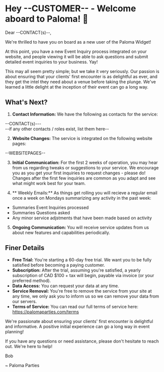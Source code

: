 # Hey --CUSTOMER-- - Welcome aboard to Paloma! 🥳

Dear --CONTACT(s)--,

We're thrilled to have you on board as a new user of the Paloma Widget!

At this point, you have a new Event Inquiry process integrated on your website, and people viewing it will be able to ask questions and submit detailed event inquiries to your business. Yay!

This may all seem pretty simple; but we take it very seriously. Our passion is about ensuring that your clients' first encounter is as delightful as ever, and they get the intel they need about a venue before taking the plunge. We've learned a little delight at the inception of their event can go a long way.

## What's Next?

1. **Contact Information:** We have the following as contacts for the service:

--CONTACT(s)---  
--if any other contacts / roles exist, list them here--

2. **Website Changes:** The service is integrated on the following website pages:

--WEBSITEPAGES--

3. **Initial Communication:** For the first 2 weeks of operation, you may hear from us regarding tweaks or suggestions to your service. We encourage you as you get your first inquiries to request changes - please do! Changes after the first few inquiries are common as you adapt and see what might work best for your team.

4. ** Weekly Emails:** As things get rolling you will recieve a regular email once a week on Mondays summarizing any activity in the past week:

- Summaries Event Inquiries processed
- Summaries Questions asked
- Any minor service adjstments that have been made based on activity

5. **Ongoing Communication:** You will receive service updates from us about new features and capabilities periodically.

## Finer Details

- **Free Trial:** You're starting a 60-day free trial. We want you to be fully satisfied before becoming a paying customer.
- **Subscription:** After the trial, assuming you're satisfied, a yearly subscription of CAD $100 + tax will begin, payable via invoice (or your preferred method).
- **Data Access:** You can request your data at any time.
- **Service Removal:** You're free to remove the service from your site at any time, we only ask you to inform us so we can remove your data from our servers.
- **Terms of Service:** You can read our full terms of service here: https://palomaparties.com/terms

We're passionate about ensuring your clients' first encounter is delightful and informative. A positive initial experience can go a long way in event planning!

If you have any questions or need assistance, please don't hesitate to reach out. We're here to help!

Bob

~ Paloma Parties
